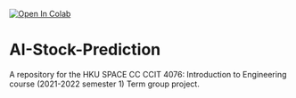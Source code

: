 <a href="https://colab.research.google.com/github/MarcusKLY/AI-Stock-Prediction/blob/main/stock_price_prediction_2.ipynb" target="_parent"><img src="https://colab.research.google.com/assets/colab-badge.svg" alt="Open In Colab"/></a>

# AI-Stock-Prediction

A repository for the HKU SPACE CC CCIT 4076: Introduction to Engineering
 course (2021-2022 semester 1) Term group project.